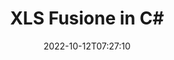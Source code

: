 ---
############################# Static ############################
layout: "auto-gen-merge"
date: 2022-10-12T07:27:10
draft: false
otherformats: ods odt one otp ott pdf pps ppsx ppt pptx rtf tex vdx vsdm vsdx vssm

############################# Head ############################
head_title: "Unisci XLS file in C# | XLS Fusione"
head_description: "Unisci più file XLS in un unico file utilizzando l'API di fusione documenti C# .NET. Unisci pagine o intervalli di pagine specifici da vari documenti in un unico documento."

############################# Header ############################
title: "XLS Fusione in C#"
description: "Unisci XLS con poche righe di codice .NET."
bg_image: "https://cms.admin.containerize.com/templates/aspose/App_Themes/V3/images/bg/header1.png"
bg_overlay: false
button:
    enable: true
    icon: "fas fa-arrow-down"
    label: "Scarica la prova gratuita"
    link: "https://downloads.groupdocs.com/merger/net"

############################# SubMenu ############################
submenu:
    enable: true

    left:
        img_alt: "GroupDocs.Merger for .NET"
        image: "https://cms.admin.containerize.com/templates/groupdocs/images/product-logos/90x90-noborder/groupdocs-merger-net.png"
        product: "GroupDocs.Merger"
        platform: ".NET"

    middle:
        button:

            # button loop
            - link: "https://apireference.groupdocs.com/merger/net"
              text: "Riferimento API"

            # button loop
            - link: "https://github.com/groupdocs-merger"
              text: "Esempi di codice"

            # button loop
            - link: "https://products.groupdocs.app/merger/family"
              text: "Dimostrazioni dal vivo"

            # button loop
            - link: "https://purchase.groupdocs.com/pricing/merger/net"
              text: "Prezzo"

    right:
        link_download: "https://downloads.groupdocs.com/merger"
        link_learn: "https://docs.groupdocs.com/merger/net"
        link_buy: "https://purchase.groupdocs.com"

############################# About ############################
about:
    enable: true
    title: "Informazioni sull'API GroupDocs.Merger for .NET"
    content: |
        [GroupDocs.Merger for .NET](/it/merger/net/) fornisce una comoda soluzione per unire più PDF, Microsoft Office (Word, Excel, PowerPoint, OneNote), OpenDocument, HTML, immagini e molti altri documenti in un unico file all'interno delle applicazioni .NET. GroupDocs.Merger ti farà risparmiare un sacco di fatica, poiché ti è consentito unire XLS documenti: non è necessario installare alcun software, applicazioni desktop o plug-in di terze parti. Ora non è più necessario perdere tempo e unire i file manualmente! La missione di GroupDocs è fornire la migliore qualità e semplificare i flussi di lavoro di elaborazione dei documenti.
        
        L'API GroupDocs.Merger è la scelta giusta per le soluzioni aziendali che richiedono funzionalità di unione di file. Queste API sono ben supportate su tutti i principali sistemi operativi e piattaforme, incluso .NET Framework, .NET Standard, .NET Core, Mono.

############################# Steps ############################
steps:
    enable: true
    title_left: "Come unire più file XLS"
    content_left: |
        [GroupDocs.Merger for .NET](/it/merger/net/) consente agli sviluppatori di .NET di unire due o più file XLS all'interno delle loro applicazioni implementando un pochi semplici passaggi.
        
        * Crea una nuova istanza di **Merger** e passa il percorso del documento di origine come parametro del costruttore.
        * Chiama **Unisciti** della classe **Merger** e passa il secondo percorso del documento di origine.
        * Chiama la classe **Save** della **Unione** per salvare il documento unito.

    title_right: "Requisiti di sistema"
    content_right: |
        Le API GroupDocs.Merger for .NET sono supportate su tutte le principali piattaforme e sistemi operativi. Prima di eseguire il codice seguente, assicurati di avere i seguenti prerequisiti installati sul tuo sistema.

        * Sistemi operativi: Microsoft Windows, Linux, MacOS
        * Ambienti di sviluppo: Visual Studio, Xamarin, MonoDevelop
        * Quadri: .NET Framework, .NET Standard, .NET Core, Mono
        * Scarica l'ultima versione di GroupDocs.Merger for .NET da [NuGet](https://www.nuget.org/packages/groupdocs.merger)
         
    code: |
     {{% merger/additional-styles %}}
     {{< merger/code-merger title="Come unire file XLS utilizzando il codice di esempio C#">}}

        ```csharp    
        // Unisci i file XLS utilizzando l'API GroupDocs.Merger
        // Istanzia la fusione con il documento di input XLS
        using (Merger merger = new Merger("input1.xls"))
          {
            // Chiama il metodo Join dell'istanza della classe Merger e passa il secondo percorso del documento di origine
            merger.Join("input2.xls");
    
            // Chiama il metodo Save dell'istanza della classe Merger per salvare il documento unito
            merger.Save("merged-file.xls");
          }
        ```
     {{< /merger/code-merger >}}

############################# Demos ############################
demos:
    enable: true
    title: "Demo dal vivo - App online per unire documenti"
    content: |
       Unisci più di un file XLS in questo momento visitando il sito Web [GroupDocs.Merger Live Demos](https://products.groupdocs.app/merger/xls).
       La demo dal vivo ha i seguenti vantaggi.
        
############################# About Formats ############################
about_formats:
    enable: true

############################# More Formats ############################
more_formats:
    enable: true
    title: "Unione di altri formati di documenti"
    content: |
        .NET documenta l'API di fusione per formati di file e immagini. Unisci insieme alcuni dei formati di documenti più diffusi come indicato di seguito.

############################# Back to top ###############################
back_to_top:
    enable: true
---